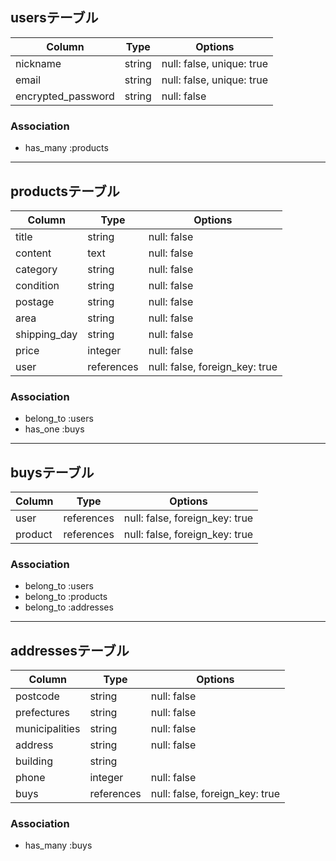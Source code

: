 ## usersテーブル

| Column             | Type   | Options                   |
| ------------------ | ------ | ------------------------- |
| nickname           | string | null: false, unique: true |
| email              | string | null: false, unique: true |
| encrypted_password | string | null: false               |

### Association
- has_many :products

***

## productsテーブル

| Column       | Type       | Options                        |
| ------------ | ---------- | ------------------------------ |
| title        | string     | null: false                    |
| content      | text       | null: false                    |
| category     | string     | null: false                    |
| condition	   | string	    | null: false                    |
| postage      | string     | null: false                    |
| area         | string     | null: false                    |
| shipping_day | string     | null: false                    |
| price	       | integer    | null: false                    |
| user         | references | null: false, foreign_key: true |

### Association
- belong_to :users
- has_one   :buys

***

## buysテーブル

| Column  | Type       | Options                        |
| ------- | ---------- | ------------------------------ |
| user    | references | null: false, foreign_key: true |
| product | references | null: false, foreign_key: true |

### Association
- belong_to :users
- belong_to :products
- belong_to :addresses

***

## addressesテーブル

| Column         | Type       | Options                        |
| -------------- | ---------- | ------------------------------ |
| postcode       | string	    | null: false                    |
| prefectures    | string     | null: false                    |
| municipalities | string     | null: false                    |
| address        | string     | null: false                    |
| building       | string     |                                |
| phone          | integer    | null: false                    |
| buys           | references | null: false, foreign_key: true |

### Association
- has_many :buys